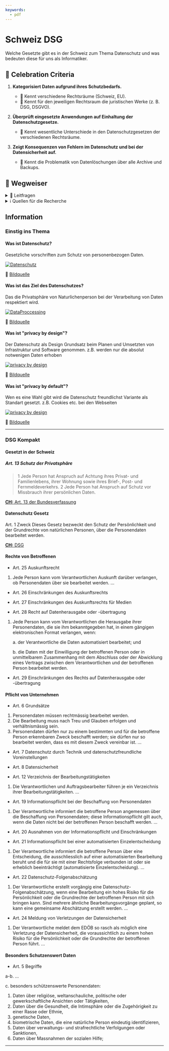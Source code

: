 ```yaml
---
keywords:
  - pdf
---
```


# Schweiz DSG

Welche Gesetzte gibt es in der Schweiz zum Thema Datenschutz und was bedeuten
diese für uns als Informatiker.

## 🎉 Celebration Criteria

1. **Kategorisiert Daten aufgrund ihres Schutzbedarfs.**

    - :dart: Kennt verschiedene Rechtsräume (Schweiz, EU).
    - :dart: Kennt für den jeweiligen Rechtsraum die juristischen Werke (z. B. DSG,
      DSGVO).

2. **Überprüft eingesetzte Anwendungen auf Einhaltung der Datenschutzgesetze.**

    - :dart: Kennt wesentliche Unterschiede in den Datenschutzgesetzen der
      verschiedenen Rechtsräume.

3. **Zeigt Konsequenzen von Fehlern im Datenschutz und bei der Datensicherheit auf.**

    - :dart: Kennt die Problematik von Datenlöschungen über alle Archive und
      Backups.

## :compass: Wegweiser

<details>
  <summary> 🤔 Leitfragen </summary>

- Wer muss sich an das Gesetz halten?
- Wer ist unter dem Gesetzt geschützt?
- Was ist ein Juristisch respektive Natürliche Person?
- Welche Daten sind geschützt?
- Was sind besonders schützenswerte Daten?
- Was muss bei besonders schützenswerten Daten beachte werden?
- Was ist eine Datensammlung?
- Welche Rechte hat eine betroffene Person?
- Wie kann ich als betroffene Person gebrauch vom Gesetzt machen?
- Welche Pflichten hat eine Firma oder öffentliche Institution?
- Was sind die Konsequenzen von Verstössen?
- Was sind die Unterschiede der Gesetzte?
- Was bedeute das Gesetzt für euch als Mitarbeiter, IT-Mitarbeiter respektive
  Entwickler?
- Was ist privacy by design und privacy by default?
- Was bedeute das Gesetz bei der Evaluation von Anwendungen?
- Was für Problem können bei SAAS (Cloud) Anwendungen entstehen?
- ...

</details>

<details>
  <summary> ℹ️ Quellen für die Recherche</summary>

- [**CH EDÖB:** Datenschutz](https://www.edoeb.admin.ch/edoeb/de/home/datenschutz/ueberblick/datenschutz.html)

- [**CH:** DSG](https://www.fedlex.admin.ch/eli/fga/2020/1998/de)

- [**CH:** Art. 13 der Bundesverfassung](https://www.fedlex.admin.ch/eli/cc/1999/404/de#a13)

- [**CH:** Verordnung zum Bundesgesetz über den Datenschutz](https://www.fedlex.admin.ch/eli/cc/1993/1962_1962_1962/de)

- [**CH:** Art. 28-28l Zivilgesetzbuches (ZGB)](https://www.fedlex.admin.ch/eli/cc/24/233_245_233/de#a28)

- [**KMU CH Admin:** revDSG](https://www.kmu.admin.ch/kmu/de/home/fakten-trends/digitalisierung/datenschutz/neues-datenschutzgesetz-rev-dsg.html)

- [**Hostpoint:** Blog](https://www.hostpoint.ch/blog/das-neue-datenschutzgesetz-kommt-2023-was-gilt-es-dabei-zu-beachten/)

</details>

## Information

### Einstig ins Thema

#### Was ist Datenschutz?

Gesetzliche vorschriften zum Schutz von personenbezogen Daten.

[![Datenschutz](../img/dataprocessinggdpr.jpg)](https://cdn.netzpolitik.org/wp-upload/privacygollum.jpg)

:paperclip:
[Bildquelle](https://cdn.netzpolitik.org/wp-upload/privacygollum.jpg)

#### Was ist das Ziel des Datenschutzes?

Das die Privatsphäre von Naturlichenperson bei der Verarbeitung von Daten
respektiert wird.

[![DataProccessing](../img/privacygollum.jpg)](https://www.esendex.co.uk/wp-content/uploads/images/esendex-uk/website/dataprocessinggdpr.jpg)

:paperclip:
[Bildquelle](https://www.esendex.co.uk/wp-content/uploads/images/esendex-uk/website/dataprocessinggdpr.jpg)

#### Was ist "privacy by design"?

Der Datenschutz als Design Grundsatz beim Planen und Umsetzten von Infrastruktur
und Software genommen. z.B. werden nur die absolut notwenigen Daten erhoben

[![privacy by design](../img/26_Principles-of-Privacy-by-Design_DE.webp)](https://www.2b-advice.com/wp-content/uploads/2022/07/26_Principles-of-Privacy-by-Design_DE.png)

:paperclip:
[Bildquelle](https://www.2b-advice.com/wp-content/uploads/2022/07/26_Principles-of-Privacy-by-Design_DE.png)

#### Was ist "privacy by default"?

Wen es eine Wahl gibt wird die Datenschutz freundlichst Variante als Standart
gesetzt. z.B. Cookies etc. bei den Webseiten

[![privacy by design](../img/privacybydefault.gif)](https://user-images.githubusercontent.com/38752255/93235175-7ab6e280-f77d-11ea-9b8a-5a8c144344d7.gif)

:paperclip:
[Bildquelle](https://user-images.githubusercontent.com/38752255/93235175-7ab6e280-f77d-11ea-9b8a-5a8c144344d7.gif)

---

### DSG Kompakt

#### Gesetzt in der Schweiz

##### Art. 13 Schutz der Privatsphäre

> 1 Jede Person hat Anspruch auf Achtung ihres Privat- und Familienlebens, ihrer
> Wohnung sowie ihres Brief-, Post- und Fernmeldeverkehrs. 2 Jede Person hat
> Anspruch auf Schutz vor Missbrauch ihrer persönlichen Daten.

[**CH:** Art. 13 der Bundesverfassung](https://www.fedlex.admin.ch/eli/cc/1999/404/de#a13)

#### Datenschutz Gesetz

Art. 1 Zweck Dieses Gesetz bezweckt den Schutz der Persönlichkeit und der
Grundrechte von natürlichen Personen, über die Personendaten bearbeitet werden.

[**CH:** DSG](https://www.fedlex.admin.ch/eli/fga/2020/1998/de)

#### Rechte von Betroffenen

- Art. 25 Auskunftsrecht

1. Jede Person kann vom Verantwortlichen Auskunft darüber verlangen, ob
   Personendaten über sie bearbeitet werden. ...

- Art. 26 Einschränkungen des Auskunftsrechts

- Art. 27 Einschränkungen des Auskunftsrechts für Medien

- Art. 28 Recht auf Datenherausgabe oder -übertragung

1. Jede Person kann vom Verantwortlichen die Herausgabe ihrer Personendaten, die
   sie ihm bekanntgegeben hat, in einem gängigen elektronischen Format
   verlangen, wenn:

   a. der Verantwortliche die Daten automatisiert bearbeitet; und

   b. die Daten mit der Einwilligung der betroffenen Person oder in
   unmittelbarem Zusammenhang mit dem Abschluss oder der Abwicklung eines
   Vertrags zwischen dem Verantwortlichen und der betroffenen Person bearbeitet
   werden.

- Art. 29 Einschränkungen des Rechts auf Datenherausgabe oder -übertragung

#### Pflicht von Unternehmen

- Art. 6 Grundsätze

1. Personendaten müssen rechtmässig bearbeitet werden.
2. Die Bearbeitung muss nach Treu und Glauben erfolgen und verhältnismässig
   sein.
3. Personendaten dürfen nur zu einem bestimmten und für die betroffene Person
   erkennbaren Zweck beschafft werden; sie dürfen nur so bearbeitet werden, dass
   es mit diesem Zweck vereinbar ist. ...

- Art. 7 Datenschutz durch Technik und datenschutzfreundliche Voreinstellungen

- Art. 8 Datensicherheit

- Art. 12 Verzeichnis der Bearbeitungstätigkeiten

1. Die Verantwortlichen und Auftragsbearbeiter führen je ein Verzeichnis ihrer
   Bearbeitungstätigkeiten. ...

- Art. 19 Informationspflicht bei der Beschaffung von Personendaten

1. Der Verantwortliche informiert die betroffene Person angemessen über die
   Beschaffung von Personendaten; diese Informationspflicht gilt auch, wenn die
   Daten nicht bei der betroffenen Person beschafft werden. ...

- Art. 20 Ausnahmen von der Informationspflicht und Einschränkungen

- Art. 21 Informationspflicht bei einer automatisierten Einzelentscheidung

1. Der Verantwortliche informiert die betroffene Person über eine Entscheidung,
   die ausschliesslich auf einer automatisierten Bearbeitung beruht und die für
   sie mit einer Rechtsfolge verbunden ist oder sie erheblich beeinträchtigt
   (automatisierte Einzelentscheidung). ...

- Art. 22 Datenschutz-Folgenabschätzung

1. Der Verantwortliche erstellt vorgängig eine Datenschutz-Folgenabschätzung,
   wenn eine Bearbeitung ein hohes Risiko für die Persönlichkeit oder die
   Grundrechte der betroffenen Person mit sich bringen kann. Sind mehrere
   ähnliche Bearbeitungsvorgänge geplant, so kann eine gemeinsame Abschätzung
   erstellt werden. ...

- Art. 24 Meldung von Verletzungen der Datensicherheit

1. Der Verantwortliche meldet dem EDÖB so rasch als möglich eine Verletzung der
   Datensicherheit, die voraussichtlich zu einem hohen Risiko für die
   Persönlichkeit oder die Grundrechte der betroffenen Person führt. ...

#### Besonders Schutzenswert Daten

- Art. 5 Begriffe

a-b. ...

c. besonders schützenswerte Personendaten:

1. Daten über religiöse, weltanschauliche, politische oder gewerkschaftliche
   Ansichten oder Tätigkeiten,
2. Daten über die Gesundheit, die Intimsphäre oder die Zugehörigkeit zu einer
   Rasse oder Ethnie,
3. genetische Daten,
4. biometrische Daten, die eine natürliche Person eindeutig identifizieren,
5. Daten über verwaltungs- und strafrechtliche Verfolgungen oder Sanktionen,
6. Daten über Massnahmen der sozialen Hilfe;

---
